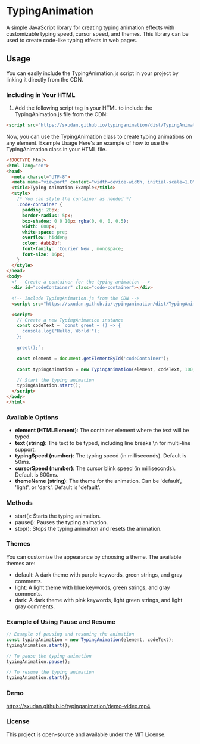 # TypingAnimation

A simple JavaScript library for creating typing animation effects with customizable typing speed, cursor speed, and themes. This library can be used to create code-like typing effects in web pages.

## Usage

You can easily include the TypingAnimation.js script in your project by linking it directly from the CDN.

### Including in Your HTML

1. Add the following script tag in your HTML to include the TypingAnimation.js file from the CDN:

```html
<script src="https://sxudan.github.io/typinganimation/dist/TypingAnimation.js"></script>
```

Now, you can use the TypingAnimation class to create typing animations on any element.
Example Usage
Here's an example of how to use the TypingAnimation class in your HTML file.

```html
<!DOCTYPE html>
<html lang="en">
<head>
  <meta charset="UTF-8">
  <meta name="viewport" content="width=device-width, initial-scale=1.0">
  <title>Typing Animation Example</title>
  <style>
    /* You can style the container as needed */
    .code-container {
      padding: 20px;
      border-radius: 5px;
      box-shadow: 0 0 10px rgba(0, 0, 0, 0.5);
      width: 600px;
      white-space: pre;
      overflow: hidden;
      color: #abb2bf;
      font-family: 'Courier New', monospace;
      font-size: 16px;
    }
  </style>
</head>
<body>
  <!-- Create a container for the typing animation -->
  <div id="codeContainer" class="code-container"></div>

  <!-- Include TypingAnimation.js from the CDN -->
  <script src="https://sxudan.github.io/typinganimation/dist/TypingAnimation.js"></script>

  <script>
    // Create a new TypingAnimation instance
    const codeText = `const greet = () => {
      console.log("Hello, World!");
    };
    
    greet();`;

    const element = document.getElementById('codeContainer');

    const typingAnimation = new TypingAnimation(element, codeText, 100, 500, 'dark');

    // Start the typing animation
    typingAnimation.start();
  </script>
</body>
</html>
```

### Available Options
- **element (HTMLElement)**: The container element where the text will be typed.
- **text (string)**: The text to be typed, including line breaks \n for multi-line support.
- **typingSpeed (number)**: The typing speed (in milliseconds). Default is 50ms.
- **cursorSpeed (number)**: The cursor blink speed (in milliseconds). Default is 600ms.
- **themeName (string)**: The theme for the animation. Can be 'default', 'light', or 'dark'. Default is 'default'.

### Methods
- start(): Starts the typing animation.
- pause(): Pauses the typing animation.
- stop(): Stops the typing animation and resets the animation.

### Themes
You can customize the appearance by choosing a theme. The available themes are:

- default: A dark theme with purple keywords, green strings, and gray comments.
- light: A light theme with blue keywords, green strings, and gray comments.
- dark: A dark theme with pink keywords, light green strings, and light gray comments.

### Example of Using Pause and Resume

```javascript
// Example of pausing and resuming the animation
const typingAnimation = new TypingAnimation(element, codeText);
typingAnimation.start();

// To pause the typing animation
typingAnimation.pause();

// To resume the typing animation
typingAnimation.start();
```

### Demo
https://sxudan.github.io/typinganimation/demo-video.mp4

### License
This project is open-source and available under the MIT License.
